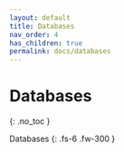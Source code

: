 ```yaml
---
layout: default
title: Databases
nav_order: 4
has_children: true
permalink: docs/databases
---
```


# Databases
{: .no_toc }

Databases 
{: .fs-6 .fw-300 }